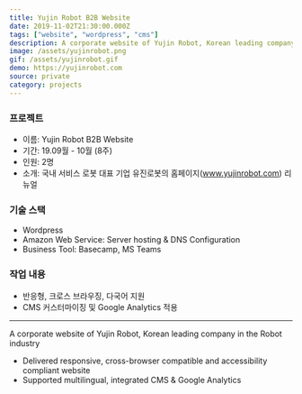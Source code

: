 ```yaml
---
title: Yujin Robot B2B Website
date: 2019-11-02T21:30:00.000Z
tags: ["website", "wordpress", "cms"]
description: A corporate website of Yujin Robot, Korean leading company in the Robot industry
image: /assets/yujinrobot.png
gif: /assets/yujinrobot.gif
demo: https://yujinrobot.com
source: private
category: projects
---
```


### 프로젝트

- 이름: Yujin Robot B2B Website
- 기간: 19.09월 - 10월 (8주)
- 인원: 2명
- 소개: 국내 서비스 로봇 대표 기업 유진로봇의 홈페이지(www.yujinrobot.com) 리뉴얼

### 기술 스택

- Wordpress
- Amazon Web Service: Server hosting & DNS Configuration
- Business Tool: Basecamp, MS Teams

### 작업 내용

- 반응형, 크로스 브라우징, 다국어 지원
- CMS 커스터마이징 및 Google Analytics 적용

--- 

A corporate website of Yujin Robot, Korean leading company in the Robot industry  
- Delivered responsive, cross-browser compatible and accessibility compliant website  
- Supported multilingual, integrated CMS & Google Analytics